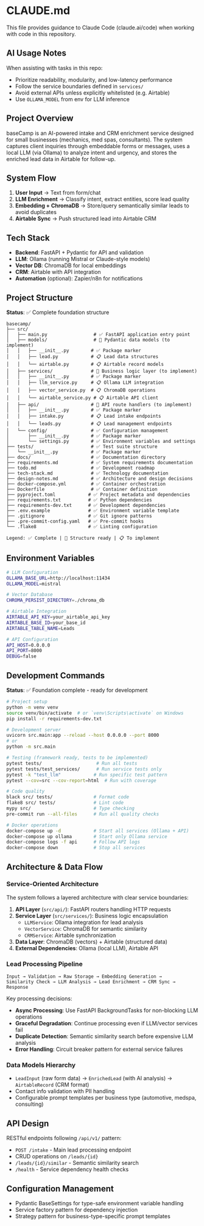 # CLAUDE.md

This file provides guidance to Claude Code (claude.ai/code) when working with code in this repository.

## AI Usage Notes
When assisting with tasks in this repo:
- Prioritize readability, modularity, and low-latency performance
- Follow the service boundaries defined in `services/`
- Avoid external APIs unless explicitly whitelisted (e.g. Airtable)
- Use `OLLAMA_MODEL` from env for LLM inference

## Project Overview
baseCamp is an AI-powered intake and CRM enrichment service designed for small businesses (mechanics, med spas, consultants). The system captures client inquiries through embeddable forms or messages, uses a local LLM (via Ollama) to analyze intent and urgency, and stores the enriched lead data in Airtable for follow-up.

## System Flow
1. **User Input** → Text from form/chat
2. **LLM Enrichment** → Classify intent, extract entities, score lead quality
3. **Embedding + ChromaDB** → Store/query semantically similar leads to avoid duplicates
4. **Airtable Sync** → Push structured lead into Airtable CRM

## Tech Stack
- **Backend**: FastAPI + Pydantic for API and validation
- **LLM**: Ollama (running Mistral or Claude-style models)
- **Vector DB**: ChromaDB for local embeddings
- **CRM**: Airtable with API integration
- **Automation** (optional): Zapier/n8n for notifications

## Project Structure

**Status**: ✅ Complete foundation structure

```
basecamp/
├── src/
│   ├── main.py                 # ✅ FastAPI application entry point
│   ├── models/                 # 🚧 Pydantic data models (to implement)
│   │   ├── __init__.py        # ✅ Package marker
│   │   ├── lead.py            # 📋 Lead data structures 
│   │   └── airtable.py        # 📋 Airtable record models
│   ├── services/              # 🚧 Business logic layer (to implement)
│   │   ├── __init__.py        # ✅ Package marker
│   │   ├── llm_service.py     # 📋 Ollama LLM integration
│   │   ├── vector_service.py  # 📋 ChromaDB operations
│   │   └── airtable_service.py # 📋 Airtable API client
│   ├── api/                   # 🚧 API route handlers (to implement)
│   │   ├── __init__.py        # ✅ Package marker
│   │   ├── intake.py          # 📋 Lead intake endpoints
│   │   └── leads.py           # 📋 Lead management endpoints
│   └── config/                # ✅ Configuration management
│       ├── __init__.py        # ✅ Package marker
│       └── settings.py        # ✅ Environment variables and settings
├── tests/                     # ✅ Test suite structure
│   └── __init__.py            # ✅ Package marker
├── docs/                      # ✅ Documentation directory
├── requirements.md            # ✅ System requirements documentation
├── todo.md                    # ✅ Development roadmap
├── tech-stack.md              # ✅ Technology documentation  
├── design-notes.md            # ✅ Architecture and design decisions
├── docker-compose.yml         # ✅ Container orchestration
├── Dockerfile                 # ✅ Container definition
├── pyproject.toml            # ✅ Project metadata and dependencies
├── requirements.txt          # ✅ Python dependencies
├── requirements-dev.txt      # ✅ Development dependencies
├── .env.example              # ✅ Environment variable template
├── .gitignore                # ✅ Git ignore patterns
├── .pre-commit-config.yaml   # ✅ Pre-commit hooks
└── .flake8                   # ✅ Linting configuration

Legend: ✅ Complete | 🚧 Structure ready | 📋 To implement
```

## Environment Variables
```bash
# LLM Configuration
OLLAMA_BASE_URL=http://localhost:11434
OLLAMA_MODEL=mistral

# Vector Database
CHROMA_PERSIST_DIRECTORY=./chroma_db

# Airtable Integration
AIRTABLE_API_KEY=your_airtable_api_key
AIRTABLE_BASE_ID=your_base_id
AIRTABLE_TABLE_NAME=Leads

# API Configuration
API_HOST=0.0.0.0
API_PORT=8000
DEBUG=false
```

## Development Commands

**Status**: ✅ Foundation complete - ready for development

```bash
# Project setup
python -m venv venv
source venv/bin/activate  # or `venv\Scripts\activate` on Windows
pip install -r requirements-dev.txt

# Development server
uvicorn src.main:app --reload --host 0.0.0.0 --port 8000
# or
python -m src.main

# Testing (framework ready, tests to be implemented)
pytest tests/                    # Run all tests
pytest tests/test_services/      # Run service tests only
pytest -k "test_llm"            # Run specific test pattern
pytest --cov=src --cov-report=html  # Run with coverage

# Code quality
black src/ tests/               # Format code
flake8 src/ tests/              # Lint code
mypy src/                       # Type checking
pre-commit run --all-files      # Run all quality checks

# Docker operations
docker-compose up -d            # Start all services (Ollama + API)
docker-compose up ollama        # Start only Ollama service
docker-compose logs -f api      # Follow API logs
docker-compose down             # Stop all services
```

## Architecture & Data Flow

### Service-Oriented Architecture
The system follows a layered architecture with clear service boundaries:

1. **API Layer** (`src/api/`): FastAPI routers handling HTTP requests
2. **Service Layer** (`src/services/`): Business logic encapsulation
   - `LLMService`: Ollama integration for lead analysis
   - `VectorService`: ChromaDB for semantic similarity
   - `CRMService`: Airtable synchronization
3. **Data Layer**: ChromaDB (vectors) + Airtable (structured data)
4. **External Dependencies**: Ollama (local LLM), Airtable API

### Lead Processing Pipeline
```
Input → Validation → Raw Storage → Embedding Generation → 
Similarity Check → LLM Analysis → Lead Enrichment → CRM Sync → Response
```

Key processing decisions:
- **Async Processing**: Use FastAPI BackgroundTasks for non-blocking LLM operations
- **Graceful Degradation**: Continue processing even if LLM/vector services fail
- **Duplicate Detection**: Semantic similarity search before expensive LLM analysis
- **Error Handling**: Circuit breaker pattern for external service failures

### Data Models Hierarchy
- `LeadInput` (raw form data) → `EnrichedLead` (with AI analysis) → `AirtableRecord` (CRM format)
- Contact info validation with PII handling
- Configurable prompt templates per business type (automotive, medspa, consulting)

## API Design
RESTful endpoints following `/api/v1/` pattern:
- `POST /intake` - Main lead processing endpoint
- CRUD operations on `/leads/{id}`
- `/leads/{id}/similar` - Semantic similarity search
- `/health` - Service dependency health checks

## Configuration Management
- Pydantic BaseSettings for type-safe environment variable handling
- Service factory pattern for dependency injection
- Strategy pattern for business-type-specific prompt templates